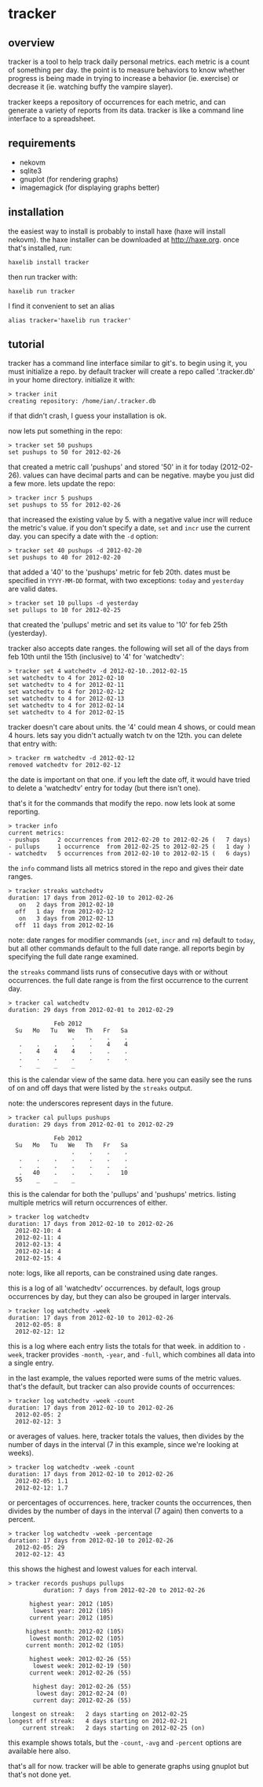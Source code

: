 tracker
=======

overview
--------

tracker is a tool to help track daily personal metrics.  each metric
is a count of something per day.  the point is to measure behaviors to
know whether progress is being made in trying to increase a behavior
(ie. exercise) or decrease it (ie. watching buffy the vampire slayer).

tracker keeps a repository of occurrences for each metric, and can
generate a variety of reports from its data.  tracker is like a
command line interface to a spreadsheet.


requirements
------------

- nekovm
- sqlite3
- gnuplot (for rendering graphs)
- imagemagick (for displaying graphs better)


installation
------------

the easiest way to install is probably to install haxe (haxe will
install nekovm).  the haxe installer can be downloaded at
http://haxe.org.  once that's installed, run:

    haxelib install tracker

then run tracker with:

    haxelib run tracker

I find it convenient to set an alias

    alias tracker='haxelib run tracker'


tutorial
--------

tracker has a command line interface similar to git's.  to begin using
it, you must initialize a repo.  by default tracker will create a repo
called '.tracker.db' in your home directory.  initialize it with:

    > tracker init
    creating repository: /home/ian/.tracker.db

if that didn't crash, I guess your installation is ok.

now lets put something in the repo:

    > tracker set 50 pushups
    set pushups to 50 for 2012-02-26

that created a metric call 'pushups' and stored '50' in it for today
(2012-02-26).  values can have decimal parts and can be negative.
maybe you just did a few more.  lets update the repo:

    > tracker incr 5 pushups
    set pushups to 55 for 2012-02-26

that increased the existing value by 5.  with a negative value incr
will reduce the metric's value.  if you don't specify a date, `set`
and `incr` use the current day.  you can specify a date with the `-d`
option:

    > tracker set 40 pushups -d 2012-02-20
    set pushups to 40 for 2012-02-20

that added a '40' to the 'pushups' metric for feb 20th.  dates must be
specified in `YYYY-MM-DD` format, with two exceptions: `today` and
`yesterday` are valid dates.

    > tracker set 10 pullups -d yesterday
    set pullups to 10 for 2012-02-25

that created the 'pullups' metric and set its value to '10' for feb
25th (yesterday).

tracker also accepts date ranges.  the following will set all of the
days from feb 10th until the 15th (inclusive) to '4' for 'watchedtv':

    > tracker set 4 watchedtv -d 2012-02-10..2012-02-15
    set watchedtv to 4 for 2012-02-10
    set watchedtv to 4 for 2012-02-11
    set watchedtv to 4 for 2012-02-12
    set watchedtv to 4 for 2012-02-13
    set watchedtv to 4 for 2012-02-14
    set watchedtv to 4 for 2012-02-15

tracker doesn't care about units.  the '4' could mean 4 shows, or
could mean 4 hours.  lets say you didn't actually watch tv on the
12th.  you can delete that entry with:

    > tracker rm watchedtv -d 2012-02-12
    removed watchedtv for 2012-02-12

the date is important on that one.  if you left the date off, it would
have tried to delete a 'watchedtv' entry for today (but there isn't
one).

that's it for the commands that modify the repo.  now lets look at
some reporting.  

    > tracker info
    current metrics:
    - pushups     2 occurrences from 2012-02-20 to 2012-02-26 (   7 days)
    - pullups     1 occurrence  from 2012-02-25 to 2012-02-25 (   1 day )
    - watchedtv   5 occurrences from 2012-02-10 to 2012-02-15 (   6 days)

the `info` command lists all metrics stored in the repo and gives
their date ranges.

    > tracker streaks watchedtv
    duration: 17 days from 2012-02-10 to 2012-02-26
       on   2 days from 2012-02-10
      off   1 day  from 2012-02-12
       on   3 days from 2012-02-13
      off  11 days from 2012-02-16

note: date ranges for modifier commands (`set`, `incr` and `rm`)
default to `today`, but all other commands default to the full date
range.  all reports begin by specifying the full date range examined.

the `streaks` command lists runs of consecutive days with or without
occurrences.  the full date range is from the first occurrence to the
current day.

    > tracker cal watchedtv
    duration: 29 days from 2012-02-01 to 2012-02-29
    
                 Feb 2012
      Su   Mo   Tu   We   Th   Fr   Sa
                      .    .    .    . 
       .    .    .    .    .    4    4 
       .    4    4    4    .    .    . 
       .    .    .    .    .    .    . 
       .    _    _    _ 

this is the calendar view of the same data.  here you can easily see
the runs of on and off days that were listed by the `streaks` output.

note: the underscores represent days in the future.

    > tracker cal pullups pushups
    duration: 29 days from 2012-02-01 to 2012-02-29
    
                 Feb 2012
      Su   Mo   Tu   We   Th   Fr   Sa
                      .    .    .    . 
       .    .    .    .    .    .    . 
       .    .    .    .    .    .    . 
       .   40    .    .    .    .   10 
      55    _    _    _ 

this is the calendar for both the 'pullups' and 'pushups' metrics.
listing multiple metrics will return occurrences of either.

    > tracker log watchedtv
    duration: 17 days from 2012-02-10 to 2012-02-26
      2012-02-10: 4
      2012-02-11: 4
      2012-02-13: 4
      2012-02-14: 4
      2012-02-15: 4

note: logs, like all reports, can be constrained using date ranges.

this is a log of all 'watchedtv' occurrences.  by default, logs group
occurrences by day, but they can also be grouped in larger intervals.

    > tracker log watchedtv -week
    duration: 17 days from 2012-02-10 to 2012-02-26
      2012-02-05: 8
      2012-02-12: 12

this is a log where each entry lists the totals for that week.  in
addition to `-week`, tracker provides `-month`, `-year`, and `-full`,
which combines all data into a single entry.

in the last example, the values reported were sums of the metric
values.  that's the default, but tracker can also provide counts of
occurrences:

    > tracker log watchedtv -week -count
    duration: 17 days from 2012-02-10 to 2012-02-26
      2012-02-05: 2
      2012-02-12: 3

or averages of values.  here, tracker totals the values, then divides
by the number of days in the interval (7 in this example, since we're
looking at weeks).

    > tracker log watchedtv -week -count
    duration: 17 days from 2012-02-10 to 2012-02-26
      2012-02-05: 1.1
      2012-02-12: 1.7

or percentages of occurrences.  here, tracker counts the occurrences,
then divides by the number of days in the interval (7 again) then
converts to a percent.

    > tracker log watchedtv -week -percentage
    duration: 17 days from 2012-02-10 to 2012-02-26
      2012-02-05: 29
      2012-02-12: 43

this shows the highest and lowest values for each interval.

    > tracker records pushups pullups
              duration: 7 days from 2012-02-20 to 2012-02-26
                        
          highest year: 2012 (105)
           lowest year: 2012 (105)
          current year: 2012 (105)
                        
         highest month: 2012-02 (105)
          lowest month: 2012-02 (105)
         current month: 2012-02 (105)
                        
          highest week: 2012-02-26 (55)
           lowest week: 2012-02-19 (50)
          current week: 2012-02-26 (55)
                        
           highest day: 2012-02-26 (55)
            lowest day: 2012-02-24 (0)
           current day: 2012-02-26 (55)
                        
     longest on streak:   2 days starting on 2012-02-25
    longest off streak:   4 days starting on 2012-02-21
        current streak:   2 days starting on 2012-02-25 (on)

this example shows totals, but the `-count`, `-avg` and `-percent`
options are available here also.



that's all for now.  tracker will be able to generate graphs using
gnuplot but that's not done yet.
